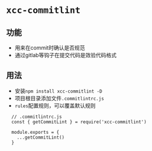 # `xcc-commitlint`

## 功能

- 用来在commit时确认是否规范
- 通过gitlab等钩子在提交代码是效验代码格式

## 用法

- 安装`npm install xcc-commitlint -D`
- 项目根目录添加文件`.commitlintrc.js`
- `rules`配置规则，可以覆盖默认规则


```
  // .commitlintrc.js
  const { getCommitLint } = require('xcc-commitlint')

  module.exports = {
    ...getCommitLint()
  }
```
